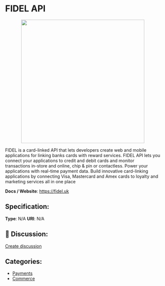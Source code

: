 # FIDEL API
<p align="center">
    <img width="400" src="https://raw.githubusercontent.com/apis-list/apis-list/apis/fidel-api/logo_256x256.png" />
</p>

FIDEL is a card-linked API that lets developers create web and mobile applications for linking banks cards with reward services. FIDEL API lets you connect your applications to credit and debit cards and monitor transactions in-store and online, chip & pin or contactless.  Power your applications with real-time payment data.  Build innovative card-linking applications by connecting Visa, Mastercard and Amex cards to loyalty and marketing services all in one place

**Docs / Website**: https://fidel.uk

## Specification:
**Type**:  N/A 
**URI**:  N/A 

## 💬 Discussion:
[Create discussion](link)

## Categories:
- [Payments](https://github.com/apis-list/apis-list#payments)
- [Commerce](https://github.com/apis-list/apis-list#commerce)





